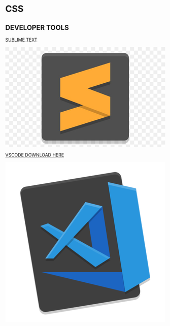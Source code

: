 # CSS

## DEVELOPER TOOLS

[SUBLIME TEXT](https://www.sublimetext.com/)

![SAMUEL EFFIONG SUBLIME IMAGE](/IMG/samuel%20effiong%20subline%20image.jfif)

[VSCODE DOWNLOAD HERE](https://code.visualstudio.com/)

![SAMUEL EFFIONG VSCODE IMAGE](/IMG/samuel%20effiong%20vs%20code%20transparent.png)
